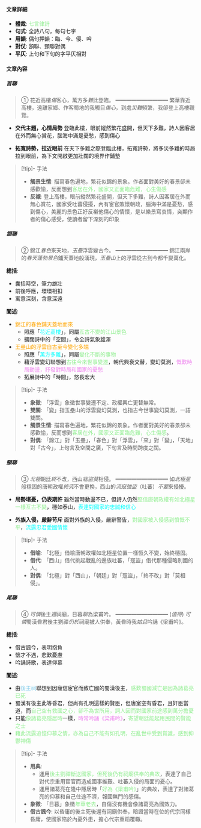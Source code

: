 #### 文章詳細
- **體裁**: <span style="color: lightgreen">七言律詩</span>
- **句式**: 全詩八句，每句七字
- **用韻**: 偶句押韻：臨、今、侵、吟
- **對仗**: 頷聯、頸聯對偶
- **平仄**: 上句和下句的字平仄相對

#### 文章內容
##### 首聯
> ①   花近高樓*傷*客心，萬方多*難*此登臨。
> ━━━━━━━━━━
> 繁華靠近高樓，遠離家鄉、作客蜀地的我觸目*傷心*，到處*災難*頻繁，我卻登上高樓觀覽。

- **交代主題，心情局勢**
  登臨此樓，眼前縱然繁花盛開，但天下多難，詩人因客居在外而無心賞花，腦海中滿是憂愁，感到傷心

- **拓寬詩勢，拉近眼前**
  在天下多難之際登臨此樓，拓寬詩勢，將多災多難的時局拉到眼前，為下文開啟更加壯闊的境界作鋪墊

> [!tip]- 手法
> - **觸景生情**: 描寫春色遍地，繁花似錦的景象。作者面對美好的春景卻未感歡愉，反而想到<span style="color: lightgreen">客居在外，國家又正面臨危難，心生傷感</span>
> - **反襯**: 登上高樓，眼前縱然繁花盛開，但天下多難，詩人因客居在外而無心賞花，國家受吐蕃侵擾，內有宦官敗懷朝政，腦海中滿是憂愁，感到傷心，美麗的景色正好反襯他傷心的情懷，是以樂景寫哀情，突顯作者的傷心感受，使讀者留下深刻的印象

##### 頷聯
> ②   錦江*春色*來天地，*玉壘*浮雲變古今。
> ━━━━━━━━━━
> 錦江兩岸的*春天蓬勃景色*鋪天蓋地般湧現，*玉壘山*上的浮雲從古到今都千變萬化。

**總括**:
- 囊括時空，筆力雄壯
- 前後呼應，環環相扣
- 寓意深刻，含意深遠

**闡述**:
- <span style="color: orange">錦江的春色鋪天蓋地而來</span>
	- 照應「<span style="color: aqua">花近高樓</span>」，同屬<span style="color: lightgreen">亙古不變的江山景色</span>
	- 擴闊詩中的「空間」，令全詩氣象雄渾
- <span style="color: orange">王壘山的浮雲自古至今變化多端</span>
	- 照應「<span style="color: aqua">萬方多難</span>」，同屬<span style="color: lightgreen">變化不斷的事物</span>
	- 藉浮雲變幻聯想到<span style="color: lightgreen">古往今來世事變遷</span>，朝代興衰交替，變幻莫測，<span style="color: violet">慨歎時局動盪，抒發對時局和國家的憂愁</span>
	- 拓展詩中的「時間」，悠長宏大

> [!tip]- 手法
> - **象徵**: 「浮雲」象徵世事變遷不定、政權興亡更替無常。
> - **雙關**: 「變」指玉壘山的浮雲變幻莫測，也指古今世事變幻莫測，一語雙關。
> - **觸景生情**: 描寫春色遍地，繁花似錦的景象。作者面對美好的春景卻未感歡愉，反而想到<span style="color: lightgreen">客居在外，國家又正面臨危難，心生傷感</span>。
> - **對偶**: 「錦江」對「玉壘」，「春色」對「浮雲」，「來」對「變」，「天地」對「古今」，上句言及空間之廣，下句言及時間跨度之闊。

##### 頸聯
> ③   *北極*朝廷*終*不改，西山*寇盜莫*相侵。 
> ━━━━━━━━━━
> 如*北極星*般穩固的唐朝政權*終究*不會更換，西山的*流寇強盜*（吐蕃）*不要*來侵擾。

- **局勢堪憂，仍表期許**
  雖然當時動盪不已，但詩人仍然<span style="color: lightgreen">堅信唐朝政權有如北極星一樣亙古不變</span>，穩如泰山，<span style="color: aqua">表達對國家的忠誠和信心</span>

- **外族入侵，嚴辭苛斥**
  面對外族的入侵，嚴辭警告，<span style="color: lightgreen">對國家被入侵感到憤慨不平</span>，<span style="color: aqua">流露忠君愛國情懷</span>

> [!tip]- 手法
> - **借喻**: 「北極」借喻唐朝政權如北極星位置一樣恆久不變，始終穩固。
> - **借代**: 「西山」借代挑起戰亂的邊族吐蕃，「寇盜」借代那種侵略別國的人。
> - **對偶**: 「北極」對「西山」，「朝廷」對「寇盜」，「終不改」對「莫相侵」。

##### 尾聯
> ④   *可憐*後主*還*祠廟，日暮*聊*為梁甫吟。
> ━━━━━━━━━━
> (*值得*) *可憐*蜀漢昏君後主劉禪*仍於*祠廟被人供奉，黃昏時我*姑且*吟誦《梁甫吟》。

**總括**:
- 借古諷今，表明抱負
- 懷才不遇，悲歎憂慮
- 吟誦詩歌，表達仰慕

**闡述**:
- 由<span style="color: skyblue">後主祠</span>聯想到因寵信宦官而致亡國的蜀漢後主，<span style="color: lightgreen">感歎蜀國減亡是因為諸葛亮已死</span>
- 蜀漢有後主此等昏君，但尚有孔明這樣的賢臣，但唐室空有昏君，且奸臣當道，而<span style="color: lightgreen">自己空有救國之心，卻不為世所用，詞人因而對國家前途感到萬分擔憂</span>
- 只能<span style="color: lightgreen">像諸葛亮隱居時</span>一樣，<span style="color: violet">時常吟誦《梁甫吟》</span>，<span style="color: lightgreen">寄望朝廷能起用民間的賢能之士</span>
- <span style="color: lightgreen">藉此流露追憶仰慕之情，亦為自己不能有如孔明，在亂世中受到賞識，感到抑鬱神傷</span>

> [!tip]- 手法
> - **用典**:
> 	- 運用<span style="color: lightgreen">後主劉禪斷送國家，但死後仍有祠廟供奉的典故</span>，表達了自己對代宗重用宦官而造成國事維艱、吐蕃入侵的局面的憂心。
> 	- 運用諸葛亮在隆中隱居時「<span style="color: lightgreen">好為《梁甫吟》</span>」的典故，表達了對諸葛亮的仰慕和自己仕途不濟，報國無門的感傷。
> - **象徵**: 「日暮」象徵<span style="color: lightgreen">年華老去</span>，自傷沒有機會像諸葛亮為國效力。
> - **借古諷今**: 以昏庸的後主死後還有祠廟供奉，暗諷當時在位的代宗同樣昏庸，使國家陷於內憂外患，擔心代宗重蹈覆轍。
